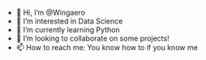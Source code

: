 - 👋 Hi, I’m @Wingaero
- 👀 I’m interested in Data Science
- 🌱 I’m currently learning Python
- 💞️ I’m looking to collaborate on some projects!
- 📫 How to reach me: You know how to if you know me

<!---
Wingaero/Wingaero is a ✨ special ✨ repository because its `README.md` (this file) appears on your GitHub profile.
You can click the Preview link to take a look at your changes.
--->
